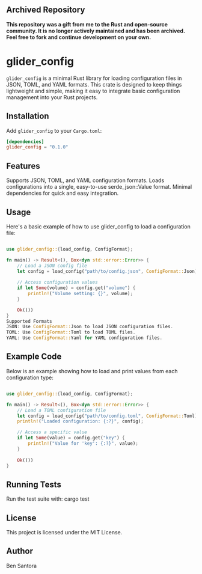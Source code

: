 ## Archived Repository

**This repository was a gift from me to the Rust and open-source community. It is no longer actively maintained and has been archived. Feel free to fork and continue development on your own.**

# glider_config

`glider_config` is a minimal Rust library for loading configuration files in JSON, TOML, and YAML formats. This crate is designed to keep things lightweight and simple, making it easy to integrate basic configuration management into your Rust projects.

## Installation

Add `glider_config` to your `Cargo.toml`:

```toml
[dependencies]
glider_config = "0.1.0"
```
## Features

Supports JSON, TOML, and YAML configuration formats.
Loads configurations into a single, easy-to-use serde_json::Value format.
Minimal dependencies for quick and easy integration.

## Usage
Here's a basic example of how to use glider_config to load a configuration file:

```rust

use glider_config::{load_config, ConfigFormat};

fn main() -> Result<(), Box<dyn std::error::Error>> {
    // Load a JSON config file
    let config = load_config("path/to/config.json", ConfigFormat::Json)?;
    
    // Access configuration values
    if let Some(volume) = config.get("volume") {
        println!("Volume setting: {}", volume);
    }

    Ok(())
}
Supported Formats
JSON: Use ConfigFormat::Json to load JSON configuration files.
TOML: Use ConfigFormat::Toml to load TOML files.
YAML: Use ConfigFormat::Yaml for YAML configuration files.
```

## Example Code
Below is an example showing how to load and print values from each configuration type:

```rust

use glider_config::{load_config, ConfigFormat};

fn main() -> Result<(), Box<dyn std::error::Error>> {
    // Load a TOML configuration file
    let config = load_config("path/to/config.toml", ConfigFormat::Toml)?;
    println!("Loaded configuration: {:?}", config);

    // Access a specific value
    if let Some(value) = config.get("key") {
        println!("Value for 'key': {:?}", value);
    }
    
    Ok(())
}
```
## Running Tests
Run the test suite with:
cargo test

## License
This project is licensed under the MIT License.

## Author
Ben Santora 
